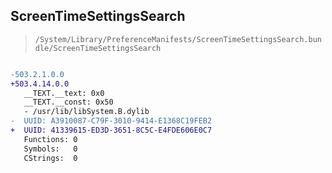 ## ScreenTimeSettingsSearch

> `/System/Library/PreferenceManifests/ScreenTimeSettingsSearch.bundle/ScreenTimeSettingsSearch`

```diff

-503.2.1.0.0
+503.4.14.0.0
   __TEXT.__text: 0x0
   __TEXT.__const: 0x50
   - /usr/lib/libSystem.B.dylib
-  UUID: A3910087-C79F-3010-9414-E1368C19FEB2
+  UUID: 41339615-ED3D-3651-8C5C-E4FDE606E0C7
   Functions: 0
   Symbols:   0
   CStrings:  0

```
